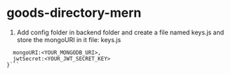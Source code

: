 # goods-directory-mern

1. Add config folder in backend folder and create a file named keys.js and store the mongoURI in it
file: keys.js
```module.exports = {
  mongoURI:<YOUR_MONGODB_URI>,
  jwtSecret:<YOUR_JWT_SECRET_KEY>
}```

